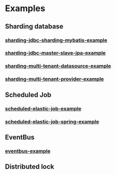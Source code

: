 # Examples
## Sharding database
### [sharding-jdbc-sharding-mybatis-example](https://github.com/Andy-Gong/examples/tree/master/sharding-jdbc-sharding-mybatis-example)
### [sharding-jdbc-master-slave-jpa-example](https://github.com/Andy-Gong/examples/tree/master/sharding-jdbc-master-slave-jpa-example)
### [sharding-multi-tenant-datasource-example](https://github.com/Andy-Gong/examples/tree/master/sharding-multi-tenant-datasource-example)
### [sharding-multi-tenant-provider-example](https://github.com/Andy-Gong/examples/tree/master/sharding-multi-tenant-provider-example)
## Scheduled Job
### [scheduled-elastic-job-example](https://github.com/Andy-Gong/examples/tree/master/scheduled-elastic-job-example)
### [scheduled-elastic-job-spring-example](https://github.com/Andy-Gong/examples/tree/master/scheduled-elastic-job-spring-example)
## EventBus
### [eventbus-example](https://github.com/Andy-Gong/examples/tree/master/eventbus-example)
## Distributed lock
###
